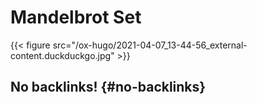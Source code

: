 # Mandelbrot Set


{{< figure src="/ox-hugo/2021-04-07_13-44-56_external-content.duckduckgo.jpg" >}}


## No backlinks! {#no-backlinks}

